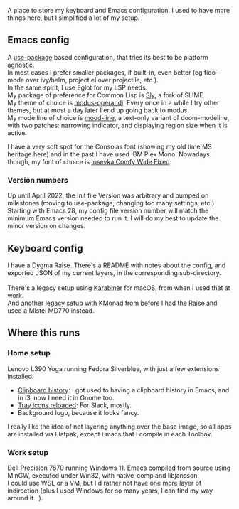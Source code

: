 A place to store my keyboard and Emacs configuration. I used to have more things here, but I simplified a lot of my setup.

## Emacs config

A [use-package](https://www.gnu.org/software/emacs/manual/html_mono/use-package.html) based configuration, that tries its best to be platform agnostic.  
In most cases I prefer smaller packages, if built-in, even better (eg fido-mode over ivy/helm, project.el over projectile, etc.).  
In the same spirit, I use Eglot for my LSP needs.  
My package of preference for Common Lisp is [Sly](https://github.com/joaotavora/sly), a fork of SLIME.  
My theme of choice is [modus-operandi](https://gitlab.com/protesilaos/modus-themes). Every once in a while I try other themes, but at most a day later I end up going back to modus.  
My mode line of choice is [mood-line](https://gitlab.com/jessieh/mood-line), a text-only variant of doom-modeline, with two patches: narrowing indicator, and displaying region size when it is active.  

I have a very soft spot for the Consolas font (showing my old time MS heritage here) and in the past I have used IBM Plex Mono. Nowadays though, my font of choice is [Iosevka Comfy Wide Fixed](https://git.sr.ht/~protesilaos/iosevka-comfy)

### Version numbers

Up until April 2022, the init file Version was arbitrary and bumped on milestones (moving to use-package, changing too many settings, etc.)  
Starting with Emacs 28, my config file version number will match the minimum Emacs version needed to run it. I will do my best to update the minor version on changes.  

## Keyboard config

I have a Dygma Raise. There's a README with notes about the config, and exported JSON of my current layers, in the corresponding sub-directory.  
&nbsp;  
There's a legacy setup using [Karabiner](https://karabiner-elements.pqrs.org/) for macOS, from when I used that at work.  
And another legacy setup with [KMonad](https://github.com/kmonad/kmonad) from before I had the Raise and used a Mistel MD770 instead.

## Where this runs

### Home setup

Lenovo L390 Yoga running Fedora Silverblue, with just a few extensions installed:

* [Clipboard history](https://extensions.gnome.org//extension/4839/clipboard-history/): I got used to having a clipboard history in Emacs, and in i3, now I need it in Gnome too.  
* [Tray icons reloaded](https://extensions.gnome.org//extension/2890/tray-icons-reloaded/): For Slack, mostly.  
* Background logo, because it looks fancy.  

I really like the idea of not layering anything over the base image, so all apps are installed via Flatpak, except Emacs that I compile in each Toolbox.  

### Work setup

Dell Precision 7670 running Windows 11. Emacs compiled from source using MinGW, executed under Win32, with native-comp and libjansson.  
I could use WSL or a VM, but I'd rather not have one more layer of indirection (plus I used Windows for so many years, I can find my way around it...).  



